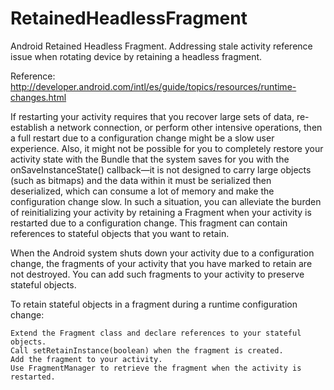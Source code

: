 # RetainedHeadlessFragment
Android Retained Headless Fragment. Addressing stale activity reference issue when rotating device by retaining a headless fragment.

Reference: http://developer.android.com/intl/es/guide/topics/resources/runtime-changes.html

If restarting your activity requires that you recover large sets of data, re-establish a network connection, or perform other intensive operations, then a full restart due to a configuration change might be a slow user experience. Also, it might not be possible for you to completely restore your activity state with the Bundle that the system saves for you with the onSaveInstanceState() callback—it is not designed to carry large objects (such as bitmaps) and the data within it must be serialized then deserialized, which can consume a lot of memory and make the configuration change slow. In such a situation, you can alleviate the burden of reinitializing your activity by retaining a Fragment when your activity is restarted due to a configuration change. This fragment can contain references to stateful objects that you want to retain.

When the Android system shuts down your activity due to a configuration change, the fragments of your activity that you have marked to retain are not destroyed. You can add such fragments to your activity to preserve stateful objects.

To retain stateful objects in a fragment during a runtime configuration change:

    Extend the Fragment class and declare references to your stateful objects.
    Call setRetainInstance(boolean) when the fragment is created.
    Add the fragment to your activity.
    Use FragmentManager to retrieve the fragment when the activity is restarted.


